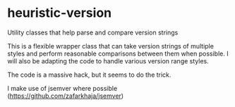 # heuristic-version
Utility classes that help parse and compare version strings

This is a flexible wrapper class that can take version strings of multiple styles and perform reasonable comparisons between them when possible. I will also be adapting the code to handle various version range styles.

The code is a massive hack, but it seems to do the trick.


I make use of jsemver where possible (https://github.com/zafarkhaja/jsemver)
